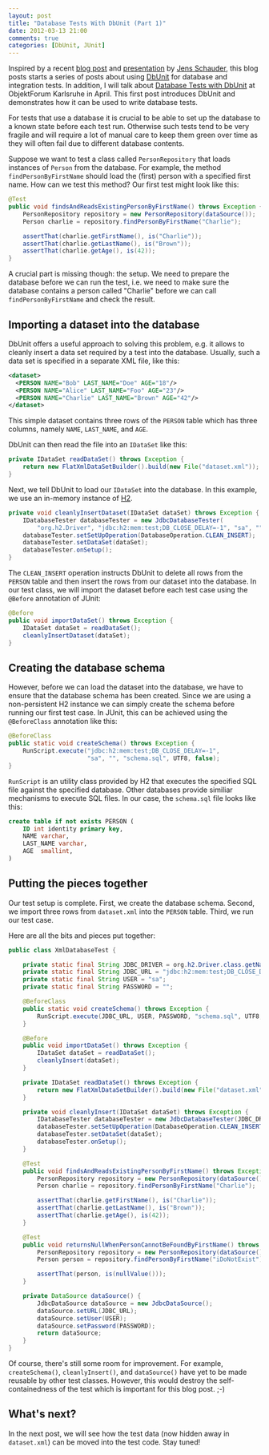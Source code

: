```yaml
---
layout: post
title: "Database Tests With DbUnit (Part 1)"
date: 2012-03-13 21:00
comments: true
categories: [DbUnit, JUnit]
---
```


Inspired by a recent [blog post](http://blog.schauderhaft.de/2012/01/15/tipps-for-testing-database-code/) and [presentation](http://www.sigs-datacom.de/oop2012/konferenz/sessiondetails.html?tx_mwconferences_pi1%5BshowUid%5D=752&tx_mwconferences_pi1%5Banchor%5D=%23Mi64&tx_mwconferences_pi1%5Bs%5D=0) by [Jens Schauder](http://blog.schauderhaft.de/uber-jens-schauder/), this blog posts starts a series of posts about using [DbUnit](http://www.dbunit.org/) for database and integration tests. In addition, I will talk about [Database Tests with DbUnit](http://www.andrena.de/veranstaltungen/datenbanktests-mit-dbunit) at ObjektForum Karlsruhe in April. This first post introduces DbUnit and demonstrates how it can be used to write database tests.

<!--more-->

For tests that use a database it is crucial to be able to set up the database to a known state before each test run. Otherwise such tests tend to be very fragile and will require a lot of manual care to keep them green over time as they will often fail due to different database contents.

Suppose we want to test a class called `PersonRepository` that loads instances of `Person` from the database. For example, the method `findPersonByFirstName` should load the (first) person with a specified first name. How can we test this method? Our first test might look like this:

```java
@Test
public void findsAndReadsExistingPersonByFirstName() throws Exception {
	PersonRepository repository = new PersonRepository(dataSource());
	Person charlie = repository.findPersonByFirstName("Charlie");

	assertThat(charlie.getFirstName(), is("Charlie"));
	assertThat(charlie.getLastName(), is("Brown"));
	assertThat(charlie.getAge(), is(42));
}
```

A crucial part is missing though: the setup. We need to prepare the database before we can run the test, i.e. we need to make sure the database contains a person called "Charlie" before we can call  `findPersonByFirstName` and check the result.

## Importing a dataset into the database

DbUnit offers a useful approach to solving this problem, e.g. it allows to cleanly insert a data set required by a test into the database. Usually, such a data set is specified in a separate XML file, like this:

```xml
<dataset>
  <PERSON NAME="Bob" LAST_NAME="Doe" AGE="18"/>
  <PERSON NAME="Alice" LAST_NAME="Foo" AGE="23"/>
  <PERSON NAME="Charlie" LAST_NAME="Brown" AGE="42"/>
</dataset>
```

This simple dataset contains three rows of the `PERSON` table which has three columns, namely `NAME`, `LAST_NAME`, and `AGE`.

DbUnit can then read the file into an `IDataSet` like this:

```java
private IDataSet readDataSet() throws Exception {
	return new FlatXmlDataSetBuilder().build(new File("dataset.xml"));
}
```

Next, we tell DbUnit to load our `IDataSet` into the database. In this example, we use an in-memory instance of [H2](http://www.h2database.com/).

```java
private void cleanlyInsertDataset(IDataSet dataSet) throws Exception {
	IDatabaseTester databaseTester = new JdbcDatabaseTester(
		"org.h2.Driver", "jdbc:h2:mem:test;DB_CLOSE_DELAY=-1", "sa", "");
	databaseTester.setSetUpOperation(DatabaseOperation.CLEAN_INSERT);
	databaseTester.setDataSet(dataSet);
	databaseTester.onSetup();
}
```

The `CLEAN_INSERT` operation instructs DbUnit to delete all rows from the `PERSON` table and then insert the rows from our dataset into the database. In our test class, we will import the dataset before each test case using the `@Before` annotation of JUnit:

```java
@Before
public void importDataSet() throws Exception {
	IDataSet dataSet = readDataSet();
	cleanlyInsertDataset(dataSet);
}
```

## Creating the database schema

However, before we can load the dataset into the database, we have to ensure that the database schema has been created. Since we are using a non-persistent H2 instance we can simply create the schema before running our first test case. In JUnit, this can be achieved using the `@BeforeClass` annotation like this:

```java
@BeforeClass
public static void createSchema() throws Exception {
	RunScript.execute("jdbc:h2:mem:test;DB_CLOSE_DELAY=-1",
	                  "sa", "", "schema.sql", UTF8, false);
}
```

`RunScript` is an utility class provided by H2 that executes the specified SQL file against the specified database. Other databases provide similiar mechanisms to execute SQL files. In our case, the `schema.sql` file looks like this:

```sql
create table if not exists PERSON (
	ID int identity primary key,
	NAME varchar,
	LAST_NAME varchar,
	AGE  smallint,
)
```

## Putting the pieces together

Our test setup is complete. First, we create the database schema. Second, we import three rows from `dataset.xml` into the `PERSON` table. Third, we run our test case.

Here are all the bits and pieces put together:

```java
public class XmlDatabaseTest {

	private static final String JDBC_DRIVER = org.h2.Driver.class.getName();
	private static final String JDBC_URL = "jdbc:h2:mem:test;DB_CLOSE_DELAY=-1";
	private static final String USER = "sa";
	private static final String PASSWORD = "";

	@BeforeClass
	public static void createSchema() throws Exception {
		RunScript.execute(JDBC_URL, USER, PASSWORD, "schema.sql", UTF8, false);
	}

	@Before
	public void importDataSet() throws Exception {
		IDataSet dataSet = readDataSet();
		cleanlyInsert(dataSet);
	}

	private IDataSet readDataSet() throws Exception {
		return new FlatXmlDataSetBuilder().build(new File("dataset.xml"));
	}

	private void cleanlyInsert(IDataSet dataSet) throws Exception {
		IDatabaseTester databaseTester = new JdbcDatabaseTester(JDBC_DRIVER, JDBC_URL, USER, PASSWORD);
		databaseTester.setSetUpOperation(DatabaseOperation.CLEAN_INSERT);
		databaseTester.setDataSet(dataSet);
		databaseTester.onSetup();
	}

	@Test
	public void findsAndReadsExistingPersonByFirstName() throws Exception {
		PersonRepository repository = new PersonRepository(dataSource());
		Person charlie = repository.findPersonByFirstName("Charlie");

		assertThat(charlie.getFirstName(), is("Charlie"));
		assertThat(charlie.getLastName(), is("Brown"));
		assertThat(charlie.getAge(), is(42));
	}

	@Test
	public void returnsNullWhenPersonCannotBeFoundByFirstName() throws Exception {
		PersonRepository repository = new PersonRepository(dataSource());
		Person person = repository.findPersonByFirstName("iDoNotExist");

		assertThat(person, is(nullValue()));
	}

	private DataSource dataSource() {
		JdbcDataSource dataSource = new JdbcDataSource();
		dataSource.setURL(JDBC_URL);
		dataSource.setUser(USER);
		dataSource.setPassword(PASSWORD);
		return dataSource;
	}
}
```

Of course, there's still some room for improvement. For example, `createSchema()`, `cleanlyInsert()`, and `dataSource()` have yet to be made reusable by other test classes. However, this would destroy the self-containedness of the test which is important for this blog post. ;-)

## What's next?

In the next post, we will see how the test data (now hidden away in `dataset.xml`) can be moved into the test code. Stay tuned!
